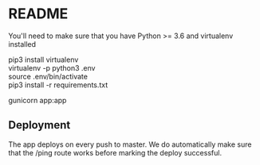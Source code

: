 # README

You'll need to make sure that you have Python >= 3.6 and virtualenv installed

pip3 install virtualenv   
virtualenv -p python3 .env   
source .env/bin/activate   
pip3 install -r requirements.txt   

gunicorn app:app   

## Deployment

The app deploys on every push to master.  We do automatically make sure that the /ping route works before marking the deploy successful.
